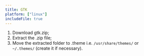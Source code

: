 ```yaml
---
title: GTK
platform: ["linux"]
includeFile: true
---
```


1. Download gtk.zip;
2. Extract the .zip file;
3. Move the extracted folder to .theme i.e. `/usr/share/themes/` or `~/.themes/` (create it if necessary).
